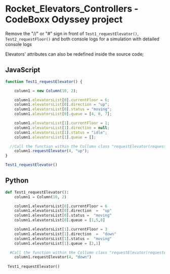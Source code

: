 # Rocket_Elevators_Controllers - CodeBoxx Odyssey project


Remove the "//" or "#" sign in front of `Test1_requestElevator()`, `Test2_requestFloor()` and both console logs for a simulation with detailed console logs

Elevators' attributes can also be redefined inside the source code;

JavaScript
---------------------------------------
```javascript
function Test1_requestElevator() {

	column1 = new Column(10, 2);

	column1.elevatorsList[0].currentFloor = 6;
  	column1.elevatorsList[0].direction = "up";
  	column1.elevatorsList[0].status = "moving";
	column1.elevatorsList[0].queue = [4, 6, 7];

	column1.elevatorsList[1].currentFloor = 1;
	column1.elevatorsList[1].direction = null;
	column1.elevatorsList[1].status = "idle";
	column1.elevatorsList[1].queue = [];

  //Call the function within the Collumn class "requestElevator(requestedFloor, direction)"
	column1.requestElevator(4, "up");
}

Test1_requestElevator()
```

Python
---------------------------------------
```python
def Test1_requestElevator():
    column1 = Column(10, 2)

    column1.elevatorsList[0].currentFloor = 6
    column1.elevatorsList[0].direction  =  "up"
    column1.elevatorsList[0].status =  "moving"
    column1.elevatorsList[0].queue = [1,5,8]

    column1.elevatorsList[1].currentFloor = 3
    column1.elevatorsList[1].direction  =  "down"
    column1.elevatorsList[1].status =  "moving"
    column1.elevatorsList[1].queue = [2,1]

  #Call the function within the Collumn class "requestElevator(requestedFloor, direction)"
    column1.requestElevator(4, "down")
 
 Test1_requestElevator()
```
